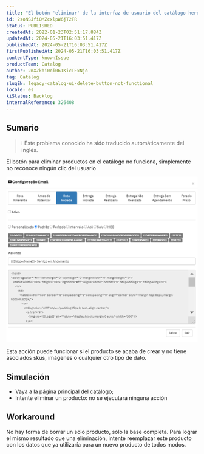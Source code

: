 ```yaml
---
title: "El botón 'eliminar' de la interfaz de usuario del catálogo heredado no funciona"
id: 2soNSJfiQMZcxlpW6jT2FR
status: PUBLISHED
createdAt: 2022-01-23T02:51:17.884Z
updatedAt: 2024-05-21T16:03:51.417Z
publishedAt: 2024-05-21T16:03:51.417Z
firstPublishedAt: 2024-05-21T16:03:51.417Z
contentType: knownIssue
productTeam: Catalog
author: 2mXZkbi0oi061KicTExNjo
tag: Catalog
slugEN: legacy-catalog-ui-delete-button-not-functional
locale: es
kiStatus: Backlog
internalReference: 326408
---
```


## Sumario

>ℹ️ Este problema conocido ha sido traducido automáticamente del inglés.


El botón para eliminar productos en el catálogo no funciona, simplemente no reconoce ningún clic del usuario

 ![](https://raw.githubusercontent.com/vtexdocs/help-center-content/refs/heads/main/_1.png)

Esta acción puede funcionar si el producto se acaba de crear y no tiene asociados skus, imágenes o cualquier otro tipo de dato.


##

## Simulación


- Vaya a la página principal del catálogo;
- Intente eliminar un producto: no se ejecutará ninguna acción





## Workaround


No hay forma de borrar un solo producto, sólo la base completa. Para lograr el mismo resultado que una eliminación, intente reemplazar este producto con los datos que ya utilizaría para un nuevo producto de todos modos.




